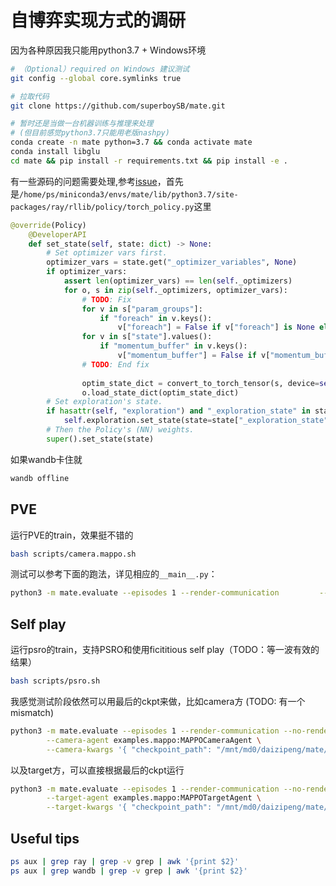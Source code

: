 # 自博弈实现方式的调研
因为各种原因我只能用python3.7 + Windows环境
```sh
# （Optional）required on Windows 建议测试 
git config --global core.symlinks true 

# 拉取代码 
git clone https://github.com/superboySB/mate.git

# 暂时还是当做一台机器训练与推理来处理
# (但目前感觉python3.7只能用老版nashpy)
conda create -n mate python=3.7 && conda activate mate
conda install libglu
cd mate && pip install -r requirements.txt && pip install -e . 
```
有一些源码的问题需要处理,参考[issue](https://github.com/ray-project/ray/issues/26557)，首先是`/home/ps/miniconda3/envs/mate/lib/python3.7/site-packages/ray/rllib/policy/torch_policy.py`这里
```py
@override(Policy)
    @DeveloperAPI
    def set_state(self, state: dict) -> None:
        # Set optimizer vars first.
        optimizer_vars = state.get("_optimizer_variables", None)
        if optimizer_vars:
            assert len(optimizer_vars) == len(self._optimizers)
            for o, s in zip(self._optimizers, optimizer_vars):
                # TODO: Fix
                for v in s["param_groups"]:
                    if "foreach" in v.keys():
                        v["foreach"] = False if v["foreach"] is None else v["foreach"]
                for v in s["state"].values():
                    if "momentum_buffer" in v.keys():
                        v["momentum_buffer"] = False if v["momentum_buffer"] is None else v["momentum_buffer"]
                # TODO: End fix
                        
                optim_state_dict = convert_to_torch_tensor(s, device=self.device)
                o.load_state_dict(optim_state_dict)
        # Set exploration's state.
        if hasattr(self, "exploration") and "_exploration_state" in state:
            self.exploration.set_state(state=state["_exploration_state"])
        # Then the Policy's (NN) weights.
        super().set_state(state)
```
如果wandb卡住就
```sh
wandb offline
```

## PVE
运行PVE的train，效果挺不错的
```sh
bash scripts/camera.mappo.sh
```
测试可以参考下面的跑法，详见相应的`__main__.py`：
```sh
python3 -m mate.evaluate --episodes 1 --render-communication         --camera-agent examples.mappo:MAPPOCameraAgent         --camera-kwargs '{ "checkpoint_path": "examples/mappo/camera/ray_results/MAPPO/latest-checkpoint" }' --no-render
```

## Self play
运行psro的train，支持PSRO和使用ficititious self play（TODO：等一波有效的结果）
```sh
bash scripts/psro.sh
```
我感觉测试阶段依然可以用最后的ckpt来做，比如camera方 (TODO: 有一个mismatch)
```sh
python3 -m mate.evaluate --episodes 1 --render-communication --no-render \
        --camera-agent examples.mappo:MAPPOCameraAgent \
        --camera-kwargs '{ "checkpoint_path": "/mnt/md0/daizipeng/mate/examples/psro/ray_results/NE-camera.HRL-MAPPO-vs.-target.MAPPO/camera/00001/PSRO-camera.HRL-MAPPO/latest-checkpoint" }' 
```
以及target方，可以直接根据最后的ckpt运行
```sh
python3 -m mate.evaluate --episodes 1 --render-communication --no-render \
        --target-agent examples.mappo:MAPPOTargetAgent \
        --target-kwargs '{ "checkpoint_path": "/mnt/md0/daizipeng/mate/examples/psro/ray_results/NE-camera.HRL-MAPPO-vs.-target.MAPPO/target/00001/PSRO-target.MAPPO/latest-checkpoint" }'
```

## Useful tips
```sh
ps aux | grep ray | grep -v grep | awk '{print $2}'
ps aux | grep wandb | grep -v grep | awk '{print $2}'
```